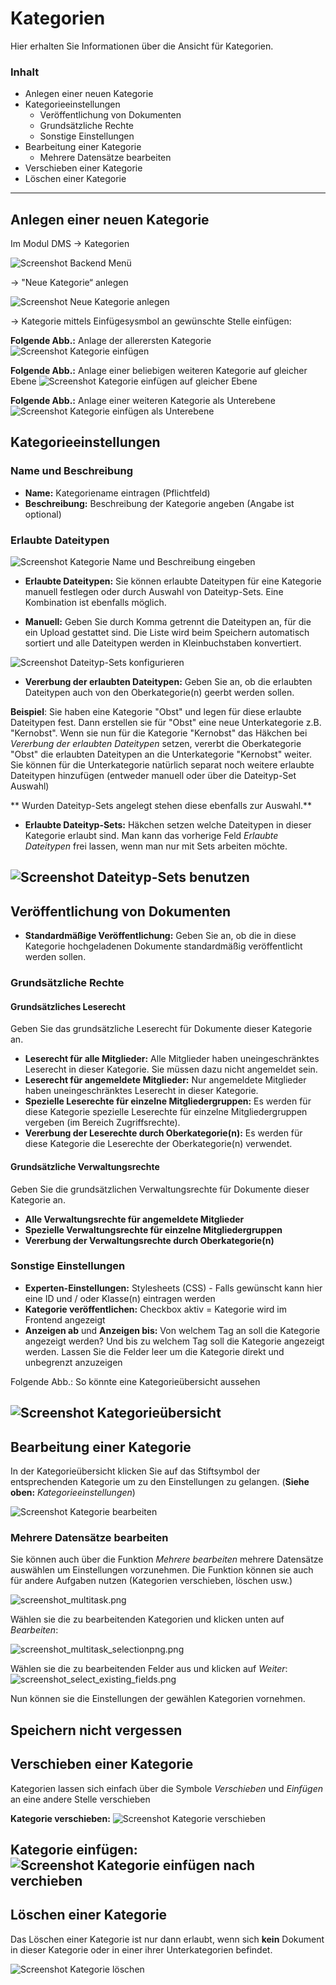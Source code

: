 # Kategorien

Hier erhalten Sie Informationen über die Ansicht für Kategorien.

### Inhalt
* Anlegen einer neuen Kategorie
* Kategorieeinstellungen
    * Veröffentlichung von Dokumenten
    * Grundsätzliche Rechte
    * Sonstige Einstellungen
* Bearbeitung einer Kategorie
    * Mehrere Datensätze bearbeiten
* Verschieben einer Kategorie
* Löschen einer Kategorie
---

## Anlegen einer neuen Kategorie

Im Modul DMS → Kategorien

![Screenshot Backend Menü](../screenshot_backend_menu.png)

→ "Neue Kategorie“ anlegen

![Screenshot Neue Kategorie anlegen](screenshot_categories_new_category.png)


→ Kategorie mittels Einfügesysmbol an gewünschte Stelle einfügen:

**Folgende Abb.:** Anlage der allerersten Kategorie
![Screenshot Kategorie einfügen](screenshot_categories_insert_first.png)

**Folgende Abb.:** Anlage einer beliebigen weiteren Kategorie auf gleicher Ebene
![Screenshot Kategorie einfügen auf gleicher Ebene](screenshot_categories_insert_same_level.png)

**Folgende Abb.:** Anlage einer weiteren Kategorie als Unterebene
![Screenshot Kategorie einfügen als Unterebene](/manual/de/admin/views/screenshot_categories_insert_second_level.png)

## Kategorieeinstellungen

### Name und Beschreibung

* **Name:** Kategoriename eintragen (Pflichtfeld)
* **Beschreibung:** Beschreibung der Kategorie angeben (Angabe ist optional)


### Erlaubte Dateitypen

![Screenshot Kategorie Name und Beschreibung eingeben](screenshot_categories_config_name_and_description.png)

* **Erlaubte Dateitypen:** Sie können erlaubte Dateitypen für eine Kategorie manuell festlegen oder durch Auswahl von Dateityp-Sets. Eine Kombination ist ebenfalls möglich.

* **Manuell:** Geben Sie durch Komma getrennt die Dateitypen an, für die ein Upload gestattet sind. Die Liste wird beim Speichern automatisch sortiert und alle Dateitypen werden in Kleinbuchstaben konvertiert.

![Screenshot Dateityp-Sets konfigurieren](screenshot_categories_config_file_type_sets.png)

* **Vererbung der erlaubten Dateitypen:** Geben Sie an, ob die erlaubten Dateitypen auch von den Oberkategorie(n) geerbt werden sollen.

**Beispiel**: Sie haben eine Kategorie "Obst" und legen für diese erlaubte Dateitypen fest. Dann erstellen sie für "Obst" eine neue Unterkategorie z.B. "Kernobst". 
Wenn sie nun für die Kategorie "Kernobst" das Häkchen bei *Vererbung der erlaubten Dateitypen* setzen, vererbt die Oberkategorie "Obst" die erlaubten Dateitypen an die Unterkategorie "Kernobst" weiter. 
Sie können für die Unterkategorie natürlich separat noch weitere erlaubte Dateitypen hinzufügen (entweder manuell oder über die Dateityp-Set Auswahl)


** Wurden Dateityp-Sets angelegt stehen diese ebenfalls zur Auswahl.**

* **Erlaubte Dateityp-Sets:** Häkchen setzen welche Dateitypen in dieser Kategorie erlaubt sind. Man kann das vorherige Feld *Erlaubte Dateitypen* frei lassen, wenn man nur mit Sets arbeiten möchte.

![Screenshot Dateityp-Sets benutzen](screenshot_categories_config_file_type_sets_2.png)
---
## Veröffentlichung von Dokumenten

* **Standardmäßige Veröffentlichung:** Geben Sie an, ob die in diese Kategorie hochgeladenen Dokumente standardmäßig veröffentlicht werden sollen.

### Grundsätzliche Rechte

#### Grundsätzliches Leserecht  
Geben Sie das grundsätzliche Leserecht für Dokumente dieser Kategorie an.  
* **Leserecht für alle Mitglieder:** Alle Mitglieder haben uneingeschränktes Leserecht in dieser Kategorie. Sie müssen dazu nicht angemeldet sein.
* **Leserecht für angemeldete Mitglieder:**  Nur angemeldete Mitglieder haben uneingeschränktes Leserecht in dieser Kategorie.
* **Spezielle Leserechte für einzelne Mitgliedergruppen:** Es werden für diese Kategorie spezielle Leserechte für einzelne Mitgliedergruppen vergeben (im Bereich Zugriffsrechte).
* **Vererbung der Leserechte durch Oberkategorie(n):** Es werden für diese Kategorie die Leserechte der Oberkategorie(n) verwendet.

#### Grundsätzliche Verwaltungsrechte  
Geben Sie die grundsätzlichen Verwaltungsrechte für Dokumente dieser Kategorie an.  
* **Alle Verwaltungsrechte für angemeldete Mitglieder**
* **Spezielle Verwaltungsrechte für einzelne Mitgliedergruppen**
* **Vererbung der Verwaltungsrechte durch Oberkategorie(n)**


### Sonstige Einstellungen

* **Experten-Einstellungen:** Stylesheets (CSS) - Falls gewünscht kann hier eine ID und / oder Klasse(n) eintragen werden
* **Kategorie veröffentlichen:** Checkbox aktiv = Kategorie wird im Frontend angezeigt
* **Anzeigen ab** und **Anzeigen bis:** Von welchem Tag an soll die Kategorie angezeigt werden? Und bis zu welchem Tag soll die Kategorie angezeigt werden.
Lassen Sie die Felder leer um die Kategorie direkt und unbegrenzt anzuzeigen

Folgende Abb.: So könnte eine Kategorieübersicht aussehen

![Screenshot Kategorieübersicht](screenshot_categories_list.png)
---
## Bearbeitung einer Kategorie

In der Kategorieübersicht klicken Sie auf das Stiftsymbol der entsprechenden Kategorie um zu den Einstellungen zu gelangen. (**Siehe oben:** *Kategorieeinstellungen*)

![Screenshot Kategorie bearbeiten](screenshot_categories_edit.png)

### Mehrere Datensätze bearbeiten
Sie können auch über die Funktion *Mehrere bearbeiten* mehrere Datensätze auswählen um Einstellungen vorzunehmen. Die Funktion können sie auch für andere Aufgaben nutzen (Kategorien verschieben, löschen usw.) 

![screenshot_multitask.png](/manual/de/admin/views/screenshot_multitask.png)

Wählen sie die zu bearbeitenden Kategorien und klicken unten auf *Bearbeiten*:

![screenshot_multitask_selectionpng.png](/manual/de/admin/views/screenshot_multitask_selectionpng.png)

Wählen sie die zu bearbeitenden Felder aus und klicken auf *Weiter*:
![screenshot_select_existing_fields.png](/manual/de/admin/views/screenshot_select_existing_fields.png)

Nun können sie die Einstellungen der gewählen Kategorien vornehmen.

**Speichern nicht vergessen**
---

## Verschieben einer Kategorie

Kategorien lassen sich einfach über die Symbole *Verschieben* und *Einfügen* an eine andere Stelle verschieben

**Kategorie verschieben:** 
![Screenshot Kategorie verschieben](screenshot_categories_move.png)


**Kategorie einfügen:**
![Screenshot Kategorie einfügen nach verchieben](screenshot_categories_insert_after_moving.png)
---

## Löschen einer Kategorie

Das Löschen einer Kategorie ist nur dann erlaubt, wenn sich **kein** Dokument in dieser Kategorie oder in einer ihrer Unterkategorien befindet.

![Screenshot Kategorie löschen](screenshot_categories_delete.png)